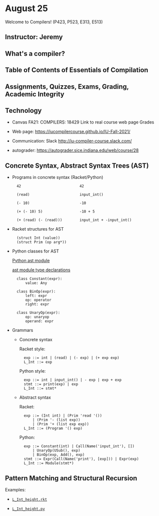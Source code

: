 # August 25

Welcome to Compilers! (P423, P523, E313, E513)

## Instructor: Jeremy

## What's a compiler?

## Table of Contents of Essentials of Compilation

## Assignments, Quizzes, Exams, Grading, Academic Integrity

## Technology

* Canvas FA21: COMPILERS: 18429
  Link to real course web page
  Grades

* Web page:
  https://iucompilercourse.github.io/IU-Fall-2021/

* Communication: Slack http://iu-compiler-course.slack.com/

* autograder: https://autograder.sice.indiana.edu/web/course/28

## Concrete Syntax, Abstract Syntax Trees (AST)

* Programs in concrete syntax (Racket/Python)

		42                           42

		(read)                       input_int()

		(- 10)                       -10

		(+ (- 10) 5)                 -10 + 5

		(+ (read) (- (read)))        input_int + -input_int()

* Racket structures for AST

		(struct Int (value))
		(struct Prim (op arg*))

* Python classes for AST

    [Python ast module](https://docs.python.org/3.10/library/ast.html)
	
	[ast module type declarations](https://github.com/python/typeshed/blob/master/stdlib/_ast.pyi)

		class Constant(expr):
			value: Any

		class BinOp(expr):
			left: expr
			op: operator
			right: expr

		class UnaryOp(expr):
			op: unaryop
			operand: expr

* Grammars
	* Concrete syntax
	  
	  Racket style:

			exp ::= int | (read) | (- exp) | (+ exp exp)
			L_Int ::= exp

      Python style:

			exp ::= int | input_int() | - exp | exp + exp
			stmt ::= print(exp) | exp
			L_Int ::= stmt*

	* Abstract syntax
	
      Racket:

			exp ::= (Int int) | (Prim 'read '()) 
				| (Prim '- (list exp))
				| (Prim '+ (list exp exp))
			L_Int ::= (Program '() exp)

      Python:

            exp ::= Constant(int) | Call(Name('input_int'), [])
			    | UnaryOp(USub(), exp)
				| BinOp(exp, Add(), exp)
			stmt ::= Expr(Call(Name('print'), [exp])) | Expr(exp)
            L_Int ::= Module(stmt*)

## Pattern Matching and Structural Recursion

Examples:

* [`L_Int_height.rkt`](./L_Int_height.rkt)

* [`L_Int_height.py`](./L_Int_height.py)

